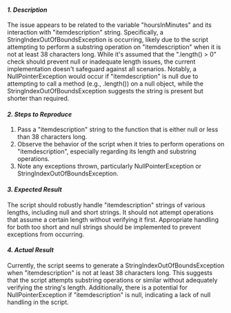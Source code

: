 ﻿#### ***1. Description***
The issue appears to be related to the variable "hoursInMinutes" and its interaction with "itemdescription" string. Specifically, a StringIndexOutOfBoundsException is occurring, likely due to the script attempting to perform a substring operation on "itemdescription" when it is not at least 38 characters long. While it's assumed that the ".length() > 0" check should prevent null or inadequate length issues, the current implementation doesn't safeguard against all scenarios. Notably, a NullPointerException would occur if "itemdescription" is null due to attempting to call a method (e.g., .length()) on a null object, while the StringIndexOutOfBoundsException suggests the string is present but shorter than required.
#### ***2. Steps to Reproduce***
1. Pass a "itemdescription" string to the function that is either null or less than 38 characters long.
1. Observe the behavior of the script when it tries to perform operations on "itemdescription", especially regarding its length and substring operations.
1. Note any exceptions thrown, particularly NullPointerException or StringIndexOutOfBoundsException.
#### ***3. Expected Result***
The script should robustly handle "itemdescription" strings of various lengths, including null and short strings. It should not attempt operations that assume a certain length without verifying it first. Appropriate handling for both too short and null strings should be implemented to prevent exceptions from occurring.
#### ***4. Actual Result***
Currently, the script seems to generate a StringIndexOutOfBoundsException when "itemdescription" is not at least 38 characters long. This suggests that the script attempts substring operations or similar without adequately verifying the string's length. Additionally, there is a potential for NullPointerException if "itemdescription" is null, indicating a lack of null handling in the script.


